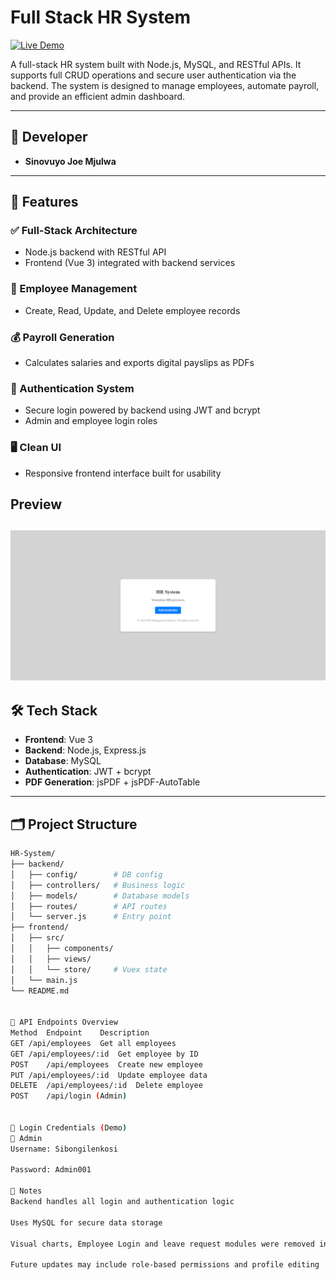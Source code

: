 # Full Stack HR System
 
[![Live Demo](https://img.shields.io/badge/demo-online-orange)](https://full-stack-hr-system.vercel.app/)

A full-stack HR system built with Node.js, MySQL, and RESTful APIs. It supports full CRUD operations and secure user authentication via the backend. The system is designed to manage employees, automate payroll, and provide an efficient admin dashboard.

---

## 👤 Developer

- **Sinovuyo Joe Mjulwa**

---

## 🚀 Features

### ✅ Full-Stack Architecture

- Node.js backend with RESTful API
- Frontend (Vue 3) integrated with backend services

### 👥 Employee Management

- Create, Read, Update, and Delete employee records

### 💰 Payroll Generation

- Calculates salaries and exports digital payslips as PDFs

### 🔐 Authentication System

- Secure login powered by backend using JWT and bcrypt
- Admin and employee login roles

### 🖥️ Clean UI

- Responsive frontend interface built for usability

## Preview

![Project Preview](https://github.com/TwinnJoe/FULL-STACK_HR_SYSTEM/blob/main/public/img/icons/Preview.png?raw=true)
---

## 🛠️ Tech Stack

- **Frontend**: Vue 3
- **Backend**: Node.js, Express.js
- **Database**: MySQL
- **Authentication**: JWT + bcrypt
- **PDF Generation**: jsPDF + jsPDF-AutoTable

---

## 🗂️ Project Structure

```bash
HR-System/
├── backend/
│   ├── config/        # DB config
│   ├── controllers/   # Business logic
│   ├── models/        # Database models
│   ├── routes/        # API routes
│   └── server.js      # Entry point
├── frontend/
│   ├── src/
│   │   ├── components/
│   │   ├── views/
│   │   └── store/     # Vuex state
│   └── main.js
└── README.md


🔌 API Endpoints Overview
Method	Endpoint	Description
GET	/api/employees	Get all employees
GET	/api/employees/:id	Get employee by ID
POST	/api/employees	Create new employee
PUT	/api/employees/:id	Update employee data
DELETE	/api/employees/:id	Delete employee
POST	/api/login (Admin)


🔑 Login Credentials (Demo)
👑 Admin
Username: Sibongilenkosi

Password: Admin001

📌 Notes
Backend handles all login and authentication logic

Uses MySQL for secure data storage

Visual charts, Employee Login and leave request modules were removed in this version

Future updates may include role-based permissions and profile editing
```
